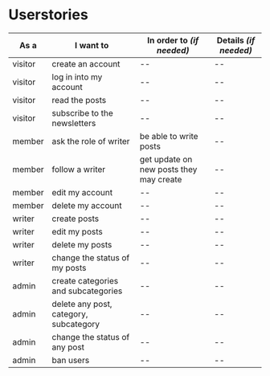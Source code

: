 # Userstories

| **As a** | **I want to**                          | **In order to** *(if needed)*           | **Details** *(if needed)* |
| -------- | -------------------------------------- | --------------------------------------- | ------------------------- |
| visitor  | create an account                      | --                                      | --                        |
| visitor  | log in into my account                 | --                                      | --                        |
| visitor  | read the posts                         | --                                      | --                        |
| visitor  | subscribe to the newsletters           | --                                      | --                        |
| member   | ask the role of writer                 | be able to write posts                  | --                        |
| member   | follow a writer                        | get update on new posts they may create | --                        |
| member   | edit my account                        | --                                      | --                        |
| member   | delete my account                      | --                                      | --                        |
| writer   | create posts                           | --                                      | --                        |
| writer   | edit my posts                          | --                                      | --                        |
| writer   | delete my posts                        | --                                      | --                        |
| writer   | change the status of my posts          | --                                      | --                        |
| admin    | create categories and subcategories    | --                                      | --                        |
| admin    | delete any post, category, subcategory | --                                      | --                        |
| admin    | change the status of any post          | --                                      | --                        |
| admin    | ban users                              | --                                      | --                        |

